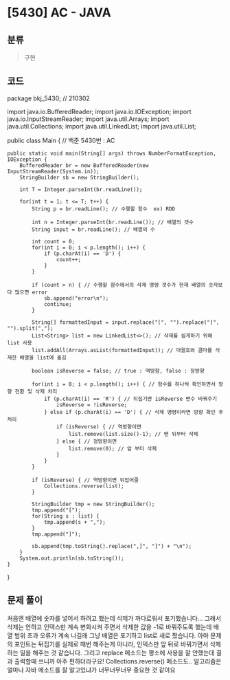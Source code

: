 # [5430] AC - JAVA

## 분류
> 구현

## 코드
package bkj_5430; // 210302

import java.io.BufferedReader;
import java.io.IOException;
import java.io.InputStreamReader;
import java.util.Arrays;
import java.util.Collections;
import java.util.LinkedList;
import java.util.List;

public class Main { // 백준 5430번 : AC

	public static void main(String[] args) throws NumberFormatException, IOException {
		BufferedReader br = new BufferedReader(new InputStreamReader(System.in));
		StringBuilder sb = new StringBuilder();
		
		int T = Integer.parseInt(br.readLine());
		
		for(int t = 1; t <= T; t++) {
			String p = br.readLine(); // 수행할 함수  ex) RDD
			
			int n = Integer.parseInt(br.readLine()); // 배열의 갯수
			String input = br.readLine(); // 배열의 수
			
			int count = 0;
			for(int i = 0; i < p.length(); i++) {
				if (p.charAt(i) == 'D') {
					count++;
				}
			}
			
			if (count > n) { // 수행할 함수에서의 삭제 명령 갯수가 현재 배열의 숫자보다 많으면 error
				sb.append("error\n");
				continue;
			}
			
			String[] formattedInput = input.replace("[", "").replace("]", "").split(",");
			List<String> list = new LinkedList<>(); // 삭제를 쉽게하기 위해 list 사용
			list.addAll(Arrays.asList(formattedInput)); // 대괄호와 콤마를 삭제한 배열을 list에 옮김
			
			boolean isReverse = false; // true : 역방향, false : 정방향
			
			for(int i = 0; i < p.length(); i++) { // 함수를 하나씩 확인하면서 방향 전환 및 삭제 처리
				if (p.charAt(i) == 'R') { // 뒤집기면 isReverse 변수 바꿔주기
					isReverse = !isReverse;
				} else if (p.charAt(i) == 'D') { // 삭제 명령이라면 방향 확인 후 처리
					if (isReverse) { // 역방향이면
						list.remove(list.size()-1); // 맨 뒤부터 삭제
					} else { // 정방향이면
						list.remove(0); // 앞 부터 삭제
					}
				}
			}
			
			if (isReverse) { // 역방향이면 뒤집어줌
				Collections.reverse(list);
			}
			
			StringBuilder tmp = new StringBuilder();
			tmp.append("[");
			for(String s : list) {
				tmp.append(s + ",");
			}
			tmp.append("]");
			
			sb.append(tmp.toString().replace(",]", "]") + "\n");
		}
		System.out.println(sb.toString());
	}
}


## 문제 풀이

처음엔 배열에 숫자를 넣어서 하려고 했는데 삭제가 까다로워서 포기했습니다... 그래서 삭제는 안하고 인덱스만 계속 변화시켜 주면서 삭제한 값을 -1로 바꿔주도록 했는데 배열 범위 초과 오류가 계속 나길래 그냥 배열은 포기하고 list로 새로 짰습니다.
아마 문제의 포인트는 뒤집기를 실제로 매번 해주는게 아니라, 인덱스만 앞 뒤로 바꿔가면서 삭제하는 일을 해주는 것 같습니다. 그리고 replace 메소드는 평소에 사용을 잘 안했는데 결과 출력할때 쓰니까 아주 편하더라구요! Collections.reverse() 메소드도.. 알고리즘은 얼마나 자바 메소드를 잘 알고있냐가 너무너무너무 중요한 것 같아요